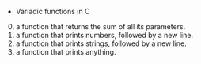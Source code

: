 - Variadic functions in C
0. a function that returns the sum of all its parameters.
1. a function that prints numbers, followed by a new line.
2. a function that prints strings, followed by a new line.
3. a function that prints anything.
